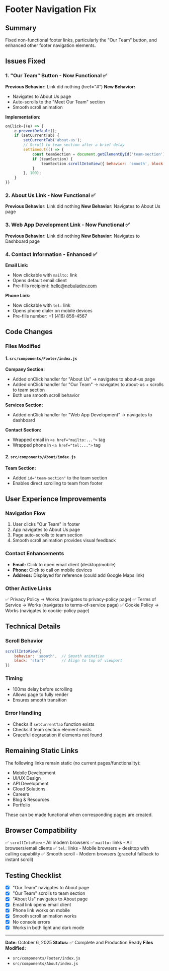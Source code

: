 # Footer Navigation Fix

## Summary
Fixed non-functional footer links, particularly the "Our Team" button, and enhanced other footer navigation elements.

## Issues Fixed

### 1. "Our Team" Button - Now Functional ✅
**Previous Behavior:** Link did nothing (href="#")
**New Behavior:** 
- Navigates to About Us page
- Auto-scrolls to the "Meet Our Team" section
- Smooth scroll animation

**Implementation:**
```javascript
onClick={(e) => {
    e.preventDefault();
    if (setCurrentTab) {
        setCurrentTab('about-us');
        // Scroll to team section after a brief delay
        setTimeout(() => {
            const teamSection = document.getElementById('team-section');
            if (teamSection) {
                teamSection.scrollIntoView({ behavior: 'smooth', block: 'start' });
            }
        }, 100);
    }
}}
```

### 2. About Us Link - Now Functional ✅
**Previous Behavior:** Link did nothing
**New Behavior:** Navigates to About Us page

### 3. Web App Development Link - Now Functional ✅
**Previous Behavior:** Link did nothing
**New Behavior:** Navigates to Dashboard page

### 4. Contact Information - Enhanced ✅
**Email Link:**
- Now clickable with `mailto:` link
- Opens default email client
- Pre-fills recipient: hello@nebuladev.com

**Phone Link:**
- Now clickable with `tel:` link
- Opens phone dialer on mobile devices
- Pre-fills number: +1 (416) 856-4567

## Code Changes

### Files Modified

#### 1. `src/components/Footer/index.js`
**Company Section:**
- Added onClick handler for "About Us" → navigates to about-us page
- Added onClick handler for "Our Team" → navigates to about-us + scrolls to team section
- Both use smooth scroll behavior

**Services Section:**
- Added onClick handler for "Web App Development" → navigates to dashboard

**Contact Section:**
- Wrapped email in `<a href="mailto:...">` tag
- Wrapped phone in `<a href="tel:...">` tag

#### 2. `src/components/About/index.js`
**Team Section:**
- Added `id="team-section"` to the team section
- Enables direct scrolling to team from footer

## User Experience Improvements

### Navigation Flow
1. User clicks "Our Team" in footer
2. App navigates to About Us page
3. Page auto-scrolls to team section
4. Smooth scroll animation provides visual feedback

### Contact Enhancements
- **Email:** Click to open email client (desktop/mobile)
- **Phone:** Click to call on mobile devices
- **Address:** Displayed for reference (could add Google Maps link)

### Other Active Links
✅ Privacy Policy → Works (navigates to privacy-policy page)
✅ Terms of Service → Works (navigates to terms-of-service page)
✅ Cookie Policy → Works (navigates to cookie-policy page)

## Technical Details

### Scroll Behavior
```javascript
scrollIntoView({ 
    behavior: 'smooth',  // Smooth animation
    block: 'start'       // Align to top of viewport
})
```

### Timing
- 100ms delay before scrolling
- Allows page to fully render
- Ensures smooth transition

### Error Handling
- Checks if `setCurrentTab` function exists
- Checks if team section element exists
- Graceful degradation if elements not found

## Remaining Static Links

The following links remain static (no current pages/functionality):
- Mobile Development
- UI/UX Design
- API Development
- Cloud Solutions
- Careers
- Blog & Resources
- Portfolio

These can be made functional when corresponding pages are created.

## Browser Compatibility
✅ `scrollIntoView` - All modern browsers
✅ `mailto:` links - All browsers/email clients
✅ `tel:` links - Mobile browsers + desktop with calling capability
✅ Smooth scroll - Modern browsers (graceful fallback to instant scroll)

## Testing Checklist

- [x] "Our Team" navigates to About page
- [x] "Our Team" scrolls to team section
- [x] "About Us" navigates to About page
- [x] Email link opens email client
- [x] Phone link works on mobile
- [x] Smooth scroll animation works
- [x] No console errors
- [x] Works in both light and dark mode

---

**Date:** October 6, 2025
**Status:** ✅ Complete and Production Ready
**Files Modified:**
- `src/components/Footer/index.js`
- `src/components/About/index.js`
